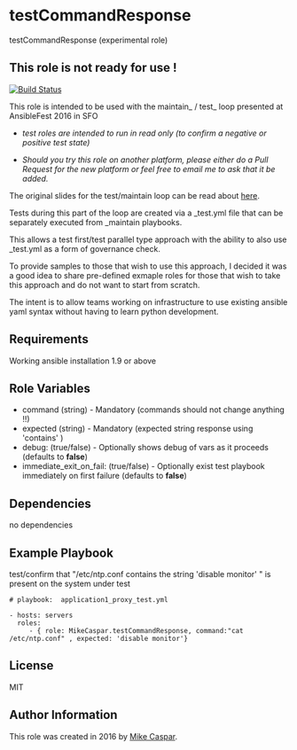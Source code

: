 testCommandResponse
===================

testCommandResponse (experimental role)

## This role is not ready for use !


[![Build Status](https://travis-ci.org/MikeCaspar/testCommandResponse.svg?branch=master)](https://travis-ci.org/MikeCaspar/testCommandResponse)



This role is intended to be used with the maintain_ / test_ loop presented at AnsibleFest 2016 in SFO

- *test roles are intended to run in read only (to confirm a negative or positive test state)*

- *Should you try this role on another platform, please either do a Pull Request for the new platform or feel free to email me to ask that it be added.*


The original slides for the test/maintain loop can be read about [here](http://www.slideshare.net/MikeCaspar/testing-for-infrastructure-as-code-for-ansiblefest-2016-64540514).

Tests during this part of the loop are created via a _test.yml file that can be separately executed from _maintain playbooks.

This allows a test first/test parallel type approach with the ability to also use _test.yml as a form of governance check.

To provide samples to those that wish to use this approach, I decided it was a good idea to share pre-defined exmaple roles for those that wish to take this approach and do not want to start from scratch.

The intent is to allow teams working on infrastructure to use existing ansible yaml syntax without having to learn python development.

Requirements
------------

Working ansible installation 1.9 or above

Role Variables
--------------

* command (string) - Mandatory   (commands should not change anything !!)
* expected (string) - Mandatory  (expected string response using 'contains' )
* debug: (true/false) - Optionally shows debug of vars as it proceeds (defaults to **false**)
* immediate_exit_on_fail: (true/false) - Optionally exist test playbook immediately on first failure (defaults to **false**)
 
Dependencies
------------

no dependencies

Example Playbook
----------------

test/confirm that "/etc/ntp.conf contains the string 'disable monitor' " is present on the system under test


    # playbook:  application1_proxy_test.yml
    
    - hosts: servers
      roles:
         - { role: MikeCaspar.testCommandResponse, command:"cat /etc/ntp.conf" , expected: 'disable monitor'}
     
            
## License

MIT

## Author Information

This role was created in 2016 by [Mike Caspar](http://www.caspar.com/).
